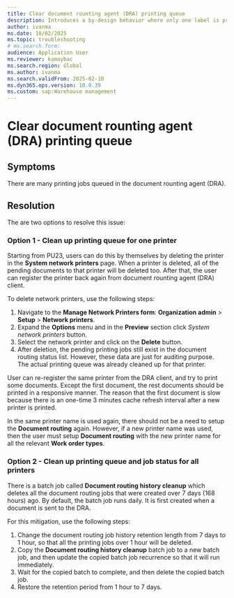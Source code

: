 ```yaml
---
title: Clear document rounting agent (DRA) printing queue
description: Introduces a by-design behavior where only one label is printed for multiple work headers on a single receipt.
author: ivanma
ms.date: 10/02/2025
ms.topic: troubleshooting
# ms.search.form:
audience: Application User
ms.reviewer: kamaybac
ms.search.region: Global
ms.author: ivanma
ms.search.validFrom: 2025-02-10
ms.dyn365.ops.version: 10.0.39
ms.custom: sap:Warehouse management
---
```


# Clear document rounting agent (DRA) printing queue

## Symptoms

There are many printing jobs queued in the document rounting agent (DRA).

## Resolution

The are two options to resolve this issue:

### Option 1 - Clean up printing queue for one printer

Starting from PU23, users can do this by themselves by deleting the printer in the **System network printers** page. When a printer is deleted, all of the pending documents to that printer will be deleted too. After that, the user can register the printer back again from document rounting agent (DRA) client.

To delete network printers, use the following steps:
1. Navigate to the **Manage Network Printers form**: **Organization admin** > **Setup** > **Network printers**.
2. Expand the **Options** menu and in the **Preview** section click *System network printers* button.
3. Select the network printer and click on the **Delete** button.
4. After deletion, the pending printing jobs still exist in the document routing status list. However, these data are just for auditing purpose. The actual printing queue was already cleaned up for that printer.

User can re-register the same printer from the DRA client, and try to print some documents. Except the first document, the rest documents should be printed in a responsive manner. The reason that the first document is slow because there is an one-time 3 minutes cache refresh interval after a new printer is printed.

In the same printer name is used again, there should not be a need to setup the **Document routing** again.
However, if a new printer name was used, then the user must setup **Document routing** with the new printer name for all the relevant **Work order types**.

### Option 2 - Clean up printing queue and job status for all printers

There is a batch job called **Document routing history cleanup** which deletes all the document routing jobs that were created over 7 days (168 hours) ago. By default, the batch job runs daily. It is first created when a document is sent to the DRA.

For this mitigation, use the following steps:
1. Change the document routing job history retention length from 7 days to 1 hour, so that all the printing jobs over 1 hour will be deleted.
2. Copy the **Document routing history cleanup** batch job to a new batch job, and then update the copied batch job recurrence so that it will run immediately.
3. Wait for the copied batch to complete, and then delete the copied batch job.
4. Restore the retention period from 1 hour to 7 days.